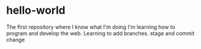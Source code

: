 # hello-world
The first repository where I know what I'm doing
I'm learning how to program and develop the web.
Learning to add branches. 
stage and commit change
